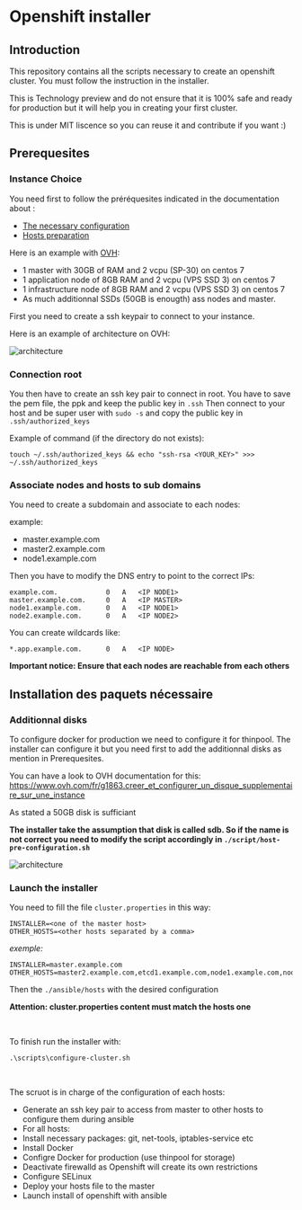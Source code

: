 # Openshift installer

## Introduction

This repository contains all the scripts necessary to create an openshift cluster. You must follow the instruction in the installer.

This is Technology preview and do not ensure that it is 100% safe and ready for production but it will help you in creating your first cluster.

This is under MIT liscence so you can reuse it and contribute if you want :)

## Prerequesites

### Instance Choice

You need first to follow the préréquesites indicated in the documentation about :
- [The necessary configuration](https://docs.openshift.org/latest/install_config/install/prerequisites.html#install-config-install-prerequisites)
- [Hosts preparation](https://docs.openshift.org/latest/install_config/install/prerequisites.html#install-config-install-prerequisites)

Here is an example with [OVH](https://www.ovh.com/fr/):
- 1 master with 30GB of RAM and 2 vcpu (SP-30) on centos 7
- 1 application node of 8GB RAM and 2 vcpu (VPS SSD 3) on centos 7
- 1 infrastructure node of 8GB RAM and 2 vcpu (VPS SSD 3) on centos 7
- As much additionnal SSDs (50GB is enougth) ass nodes and master.

First you need to create a ssh keypair to connect to your instance.

Here is an example of architecture on OVH:

![architecture](https://github.com/speedfl/openshift-installer/blob/master/images/architecture.png?raw=true)


### Connection root

You then have to create an ssh key pair to connect in root.
You have to save the pem file, the ppk and keep the public key in ```.ssh```
Then connect to your host and be super user with ```sudo -s``` and copy the public key in ```.ssh/authorized_keys```

Example of command (if the directory do not exists):

```
touch ~/.ssh/authorized_keys && echo "ssh-rsa <YOUR_KEY>" >>> ~/.ssh/authorized_keys
```


### Associate nodes and hosts to sub domains
You need to create a subdomain and associate to each nodes:

example:
- master.example.com
- master2.example.com
- node1.example.com

Then you have to modify the DNS entry to point to the correct IPs:

```
example.com.	        0	A	<IP NODE1>
master.example.com.	    0	A	<IP MASTER>
node1.example.com.	    0	A	<IP NODE1>
node2.example.com.	    0	A	<IP NODE2>
```

You can create wildcards like:

```
*.app.example.com.	    0	A	<IP NODE>
```


**Important notice: Ensure that each nodes are reachable from each others**


## Installation des paquets nécessaire


### Additionnal disks

To configure docker for production we need to configure it for thinpool. The installer can configure it but you need first to add the additionnal disks as mention in Prerequesites.

You can have a look to OVH documentation for this:
https://www.ovh.com/fr/g1863.creer_et_configurer_un_disque_supplementaire_sur_une_instance

As stated a 50GB disk is sufficiant

**The installer take the assumption that disk is called sdb. So if the name is not correct you need to modify the script accordingly in ```./script/host-pre-configuration.sh```**


![architecture](https://github.com/speedfl/openshift-installer/blob/master/images/disklist.png?raw=true)


### Launch the installer

You need to fill the file ```cluster.properties``` in this way:

```
INSTALLER=<one of the master host>
OTHER_HOSTS=<other hosts separated by a comma>
```

*exemple:*

```
INSTALLER=master.example.com
OTHER_HOSTS=master2.example.com,etcd1.example.com,node1.example.com,node2.example.com
```

Then the ```./ansible/hosts``` with the desired configuration

**Attention: cluster.properties content must match the hosts one**

<br/>

To finish run the installer with:

```.\scripts\configure-cluster.sh```

<br/>

The scruot is in charge of the configuration of each hosts:
- Generate an ssh key pair to access from master to other hosts to configure them during ansible
- For all hosts:
 - Install necessary packages: git, net-tools, iptables-service etc
 - Install Docker
 - Configre Docker for production (use thinpool for storage)
 - Deactivate firewalld as Openshift will create its own restrictions
 - Configure SELinux
- Deploy your hosts file to the master 
- Launch install of openshift with ansible